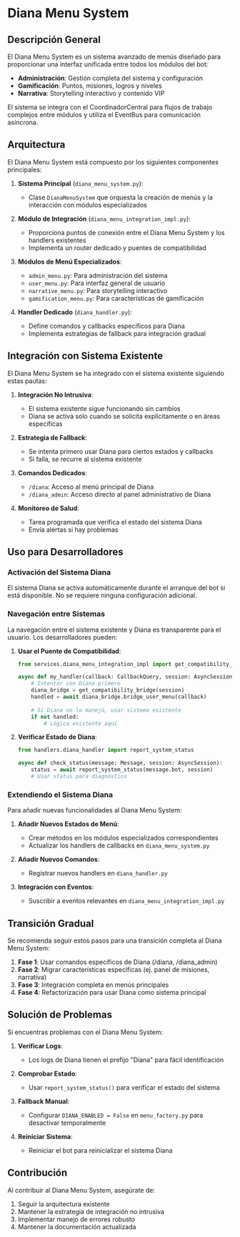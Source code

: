 # Diana Menu System

## Descripción General

El Diana Menu System es un sistema avanzado de menús diseñado para proporcionar una interfaz unificada entre todos los módulos del bot:

- **Administración**: Gestión completa del sistema y configuración
- **Gamificación**: Puntos, misiones, logros y niveles
- **Narrativa**: Storytelling interactivo y contenido VIP

El sistema se integra con el CoordinadorCentral para flujos de trabajo complejos entre módulos y utiliza el EventBus para comunicación asíncrona.

## Arquitectura

El Diana Menu System está compuesto por los siguientes componentes principales:

1. **Sistema Principal** (`diana_menu_system.py`):
   - Clase `DianaMenuSystem` que orquesta la creación de menús y la interacción con módulos especializados

2. **Módulo de Integración** (`diana_menu_integration_impl.py`):
   - Proporciona puntos de conexión entre el Diana Menu System y los handlers existentes
   - Implementa un router dedicado y puentes de compatibilidad

3. **Módulos de Menú Especializados**:
   - `admin_menu.py`: Para administración del sistema
   - `user_menu.py`: Para interfaz general de usuario
   - `narrative_menu.py`: Para storytelling interactivo
   - `gamification_menu.py`: Para características de gamificación

4. **Handler Dedicado** (`diana_handler.py`):
   - Define comandos y callbacks específicos para Diana
   - Implementa estrategias de fallback para integración gradual

## Integración con Sistema Existente

El Diana Menu System se ha integrado con el sistema existente siguiendo estas pautas:

1. **Integración No Intrusiva**:
   - El sistema existente sigue funcionando sin cambios
   - Diana se activa solo cuando se solicita explícitamente o en áreas específicas

2. **Estrategia de Fallback**:
   - Se intenta primero usar Diana para ciertos estados y callbacks
   - Si falla, se recurre al sistema existente

3. **Comandos Dedicados**:
   - `/diana`: Acceso al menú principal de Diana
   - `/diana_admin`: Acceso directo al panel administrativo de Diana

4. **Monitoreo de Salud**:
   - Tarea programada que verifica el estado del sistema Diana
   - Envía alertas si hay problemas

## Uso para Desarrolladores

### Activación del Sistema Diana

El sistema Diana se activa automáticamente durante el arranque del bot si está disponible. No se requiere ninguna configuración adicional.

### Navegación entre Sistemas

La navegación entre el sistema existente y Diana es transparente para el usuario. Los desarrolladores pueden:

1. **Usar el Puente de Compatibilidad**:
   ```python
   from services.diana_menu_integration_impl import get_compatibility_bridge
   
   async def my_handler(callback: CallbackQuery, session: AsyncSession):
       # Intentar con Diana primero
       diana_bridge = get_compatibility_bridge(session)
       handled = await diana_bridge.bridge_user_menu(callback)
       
       # Si Diana no lo manejó, usar sistema existente
       if not handled:
           # Lógica existente aquí
   ```

2. **Verificar Estado de Diana**:
   ```python
   from handlers.diana_handler import report_system_status
   
   async def check_status(message: Message, session: AsyncSession):
       status = await report_system_status(message.bot, session)
       # Usar status para diagnóstico
   ```

### Extendiendo el Sistema Diana

Para añadir nuevas funcionalidades al Diana Menu System:

1. **Añadir Nuevos Estados de Menú**:
   - Crear métodos en los módulos especializados correspondientes
   - Actualizar los handlers de callbacks en `diana_menu_system.py`

2. **Añadir Nuevos Comandos**:
   - Registrar nuevos handlers en `diana_handler.py`

3. **Integración con Eventos**:
   - Suscribir a eventos relevantes en `diana_menu_integration_impl.py`

## Transición Gradual

Se recomienda seguir estos pasos para una transición completa al Diana Menu System:

1. **Fase 1**: Usar comandos específicos de Diana (/diana, /diana_admin)
2. **Fase 2**: Migrar características específicas (ej. panel de misiones, narrativa)
3. **Fase 3**: Integración completa en menús principales
4. **Fase 4**: Refactorización para usar Diana como sistema principal

## Solución de Problemas

Si encuentras problemas con el Diana Menu System:

1. **Verificar Logs**:
   - Los logs de Diana tienen el prefijo "Diana" para fácil identificación

2. **Comprobar Estado**:
   - Usar `report_system_status()` para verificar el estado del sistema

3. **Fallback Manual**:
   - Configurar `DIANA_ENABLED = False` en `menu_factory.py` para desactivar temporalmente

4. **Reiniciar Sistema**:
   - Reiniciar el bot para reinicializar el sistema Diana

## Contribución

Al contribuir al Diana Menu System, asegúrate de:

1. Seguir la arquitectura existente
2. Mantener la estrategia de integración no intrusiva
3. Implementar manejo de errores robusto
4. Mantener la documentación actualizada